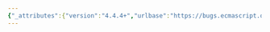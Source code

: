 ```yaml
---
{"_attributes":{"version":"4.4.4+","urlbase":"https://bugs.ecmascript.org/","maintainer":"dherman@mozilla.com"},"bug":{"bug_id":3944,"creation_ts":"2015-02-14 19:26:00 -0800","short_desc":"9.4.3.5: misplaced dot","delta_ts":"2015-02-19 19:10:53 -0800","product":"Draft for 6th Edition","component":"editorial issue","version":"Rev 33: February 12, 2015 Draft","rep_platform":"All","op_sys":"All","bug_status":"RESOLVED","resolution":"FIXED","priority":"Normal","bug_severity":"minor","everconfirmed":true,"reporter":{"uid":"jmdyck","name":"Michael Dyck"},"assigned_to":{"uid":"allen","name":"Allen Wirfs-Brock"},"long_desc":[{"commentid":12723,"comment_count":0,"who":{"uid":"jmdyck","name":"Michael Dyck"},"bug_when":"2015-02-14 19:26:12 -0800","thetext":"In 9.4.3.5 \"StringCreate( value, prototype) Abstract Operation\",\nstep 8 says:\n    Set the [[Enumerate]] internal method of S as specified in .9.4.3.3\n\nDelete the dot before the \"9\".\n(Or move it to the end of the line.)"},{"commentid":12732,"comment_count":1,"who":{"uid":"allen","name":"Allen Wirfs-Brock"},"bug_when":"2015-02-15 10:22:34 -0800","thetext":"fixed in rev34 editor's draft"},{"commentid":13032,"comment_count":2,"who":{"uid":"allen","name":"Allen Wirfs-Brock"},"bug_when":"2015-02-19 19:10:53 -0800","thetext":"fixed in rev34"}]}}
---
```

